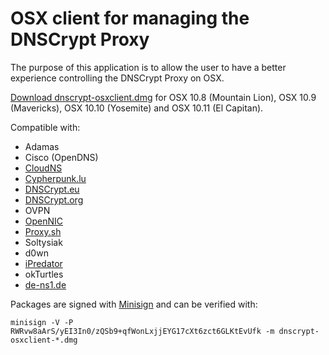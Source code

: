 OSX client for managing the DNSCrypt Proxy
==========================================

The purpose of this application is to allow the user to have a better experience controlling the DNSCrypt Proxy on OSX.

[Download dnscrypt-osxclient.dmg](https://github.com/alterstep/dnscrypt-osxclient/releases/latest)
for OSX 10.8 (Mountain Lion), OSX 10.9 (Mavericks), OSX 10.10 (Yosemite) and OSX 10.11 (El Capitan).

Compatible with:
* Adamas
* Cisco (OpenDNS)
* [CloudNS](https://cloudns.com.au/)
* [Cypherpunk.lu](https://wiki.c3l.lu/doku.php?id=projects:cypherpunks)
* [DNSCrypt.eu](https://dnscrypt.eu/)
* [DNSCrypt.org](https://dnscrypt.org/)
* OVPN
* [OpenNIC](https://www.opennicproject.org/)
* [Proxy.sh](https://proxy.sh/)
* Soltysiak
* d0wn
* [iPredator](https://ipredator.se/)
* okTurtles
* [de-ns1.de](http://79.133.37.92/dnscrypt/)

Packages are signed with [Minisign](https://jedisct1.github.io/minisign/) and can be verified with:

    minisign -V -P RWRvw8aArS/yEI3In0/zQSb9+qfWonLxjjEYG17cXt6zct6GLKtEvUfk -m dnscrypt-osxclient-*.dmg
